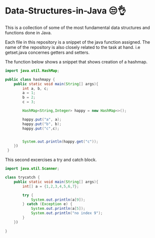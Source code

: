 # Data-Structures-in-Java 😒👌
This is a collection of some of the most fundamental data structures and functions done in Java.

Each file in this repository is a snippet of the java function assigned. The name of the repository is also closely related to the task at hand.
i.e getset.java concernes getters and setters.

The function below shows a snippet that shows creation of a hashmap. 

```java
import java.util.HashMap;

public class hashmapy {
    public static void main(String[] args){
        int a, b, c;
        a = 1;
        b = 2;
        c = 3;

        HashMap<String,Integer> happy = new HashMap<>();

        happy.put("a", a);
        happy.put("b", b);
        happy.put("c",c);


        System.out.println(happy.get("c"));
    })
 }
```

This second excercises a try and catch block.

```java
import java.util.Scanner;

class trycatch {
    public static void main(String[] args){
        int[] a = {1,2,3,4,5,6,7};

        try {
            System.out.println(a[9]);
        } catch (Exception e) {
            System.out.println(a[5]);
            System.out.println("no index 9");
        }
    })
    
}

```
